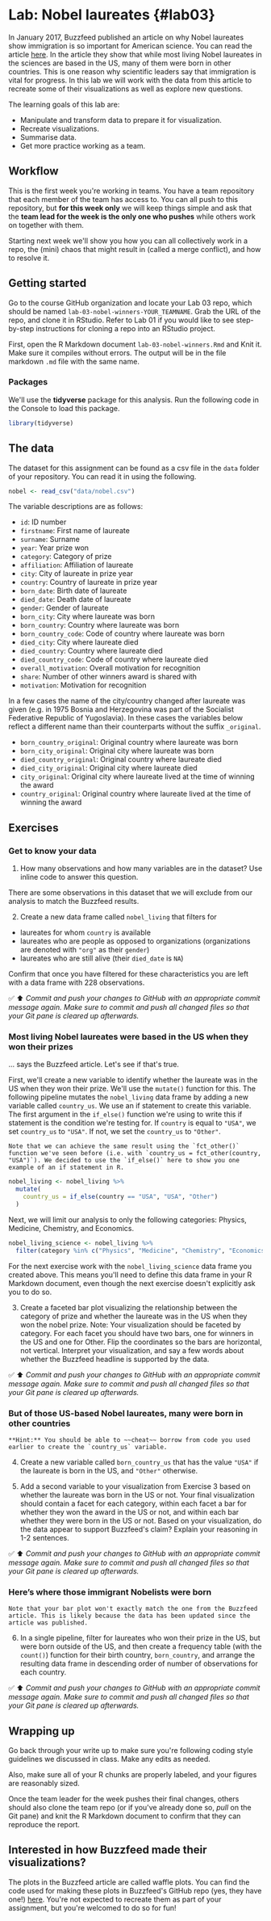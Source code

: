 # Lab: Nobel laureates {#lab03}




In January 2017, Buzzfeed published an article on why Nobel laureates show 
immigration is so important for American science. You can read the article 
[here](https://www.buzzfeednews.com/article/peteraldhous/immigration-and-science). In the article they show that while most living Nobel laureates in the 
sciences are based in the US, many of them were born in other countries. 
This is one reason why scientific leaders say that immigration is vital for progress. In this lab we will work with the data from this article to 
recreate some of their visualizations as well as explore new questions.

The learning goals of this lab are:

- Manipulate and transform data to prepare it for visualization.
- Recreate visualizations.
- Summarise data.
- Get more practice working as a team.

## Workflow

This is the first week you're working in teams. You have a team repository that each member of the team has access to. You can all push to this repository, but **for this week only** we will keep things simple and ask that the **team lead for the week is the only one who pushes** while others work on together with them.

Starting next week we'll show you how you can all collectively work in a repo, the (mini) chaos that might result in (called a merge conflict), and how to resolve it.

## Getting started

Go to the course GitHub organization and locate your Lab 03 repo, which should be named `lab-03-nobel-winners-YOUR_TEAMNAME`. Grab the URL of the repo, and clone it in RStudio. Refer to Lab 01 if you would like to see step-by-step instructions for cloning a repo into an RStudio project.

First, open the R Markdown document `lab-03-nobel-winners.Rmd` and Knit it. Make sure it compiles without errors. The output will be in the file markdown `.md` file with the same name.

### Packages

We'll use the **tidyverse** package for this analysis. Run the following code in the Console to load this package.


```r
library(tidyverse)
```

## The data

The dataset for this assignment can be found as a csv file in the `data` folder of your repository. You can read it in using the following.


```r
nobel <- read_csv("data/nobel.csv")
```

The variable descriptions are as follows:

- `id`: ID number
- `firstname`: First name of laureate
- `surname`: Surname 
- `year`: Year prize won
- `category`: Category of prize
- `affiliation`: Affiliation of laureate
- `city`: City of laureate in prize year
- `country`: Country of laureate in prize year
- `born_date`: Birth date of laureate
- `died_date`: Death date of laureate
- `gender`: Gender of laureate
- `born_city`: City where laureate was born
- `born_country`: Country where laureate was born
- `born_country_code`: Code of country where laureate was born
- `died_city`: City where laureate died
- `died_country`: Country where laureate died
- `died_country_code`: Code of country where laureate died
- `overall_motivation`: Overall motivation for recognition
- `share`: Number of other winners award is shared with
- `motivation`: Motivation for recognition

In a few cases the name of the city/country changed after laureate was given (e.g. in 1975 Bosnia and Herzegovina was part of the Socialist Federative Republic of Yugoslavia). In these cases the variables below reflect a different name than their counterparts without the suffix `_original`.

- `born_country_original`: Original country where laureate was born
- `born_city_original`: Original city where laureate was born
- `died_country_original`: Original country where laureate died
- `died_city_original`: Original city where laureate died
- `city_original`: Original city where laureate lived at the time of winning the award
- `country_original`: Original country where laureate lived at the time of winning the award

## Exercises

### Get to know your data

1. How many observations and how many variables are in the dataset? Use inline code to answer this question.

There are some observations in this dataset that we will exclude from our analysis to match the Buzzfeed results.

2. Create a new data frame called `nobel_living` that filters for
  - laureates for whom `country` is available
  - laureates who are people as opposed to organizations (organizations are denoted with `"org"` as their `gender`)
  - laureates who are still alive (their `died_date` is `NA`)
  
Confirm that once you have filtered for these characteristics you are left with a data frame with 228 observations.

✅ ⬆️ *Commit and push your changes to GitHub with an appropriate commit message again. Make sure to commit and push all changed files so that your Git pane is cleared up afterwards.*

### Most living Nobel laureates were based in the US when they won their prizes

... says the Buzzfeed article. Let's see if that's true.

First, we'll create a new variable to identify whether the laureate was in the US when they won their prize. We'll use the `mutate()` function for this. The following pipeline mutates the `nobel_living` data frame by adding a new variable called `country_us`. We use an if statement to create this variable. The first argument in the `if_else()` function we're using to write this if statement is the condition we're testing for. If `country` is equal to `"USA"`, we set `country_us` to `"USA"`. If not, we set the `country_us` to `"Other"`.


```marginfigure
Note that we can achieve the same result using the `fct_other()` function we've seen before (i.e. with `country_us = fct_other(country, "USA")`). We decided to use the `if_else()` here to show you one example of an if statement in R.
```


```r
nobel_living <- nobel_living %>%
  mutate(
    country_us = if_else(country == "USA", "USA", "Other")
  )
```

Next, we will limit our analysis to only the following categories: Physics, Medicine, Chemistry, and Economics.


```r
nobel_living_science <- nobel_living %>%
  filter(category %in% c("Physics", "Medicine", "Chemistry", "Economics"))
```

For the next exercise work with the `nobel_living_science` data frame you created above. This means you'll need to define this data frame in your R Markdown document, even though the next exercise doesn't explicitly ask you to do so.

3. Create a faceted bar plot visualizing the relationship between the category of prize and whether the laureate was in the US when they won the nobel prize. Note: Your visualization should be faceted by category. For each facet you should have two bars, one for winners in the US and one for Other. Flip the coordinates so the bars are horizontal, not vertical. Interpret your visualization, and say a few words about whether the Buzzfeed headline is supported by the data.

✅ ⬆️ *Commit and push your changes to GitHub with an appropriate commit message again. Make sure to commit and push all changed files so that your Git pane is cleared up afterwards.*

### But of those US-based Nobel laureates, many were born in other countries


```marginfigure
**Hint:** You should be able to ~~cheat~~ borrow from code you used earlier to create the `country_us` variable.
```

4. Create a new variable called `born_country_us` that has the value `"USA"` if the laureate is born in the US, and `"Other"` otherwise.

5. Add a second variable to your visualization from Exercise 3 based on whether the laureate was born in the US or not. Your final visualization should contain a facet for each category, within each facet a bar for whether they won the award in the US or not, and within each bar whether they were born in the US or not. Based on your visualization, do the data appear to support Buzzfeed's claim? Explain your reasoning in 1-2 sentences.

✅ ⬆️ *Commit and push your changes to GitHub with an appropriate commit message again. Make sure to commit and push all changed files so that your Git pane is cleared up afterwards.*

### Here’s where those immigrant Nobelists were born


```marginfigure
Note that your bar plot won't exactly match the one from the Buzzfeed article. This is likely because the data has been updated since the article was published.
```

6. In a single pipeline, filter for laureates who won their prize in the US, but were born outside of the US, and then create a frequency table (with the `count()`) function for their birth country, `born_country`, and arrange the resulting data frame in descending order of number of observations for each country.

✅ ⬆️ *Commit and push your changes to GitHub with an appropriate commit message again. Make sure to commit and push all changed files so that your Git pane is cleared up afterwards.*

## Wrapping up

Go back through your write up to make sure you're following coding style guidelines we discussed in class. Make any edits as needed.

Also, make sure all of your R chunks are properly labeled, and your figures are reasonably sized.

Once the team leader for the week pushes their final changes, others should also clone the team repo (or if you've already done so, *pull* on the Git pane) and knit the R Markdown document to confirm that they can reproduce the report.

## Interested in how Buzzfeed made their visualizations?

The plots in the Buzzfeed article are called waffle plots. You can find the code used for making these plots in Buzzfeed's GitHub repo (yes, they have one!) [here](https://buzzfeednews.github.io/2017-01-immigration-and-science/). You're not expected to recreate them as part of your assignment, but you're welcomed to do so for fun!

